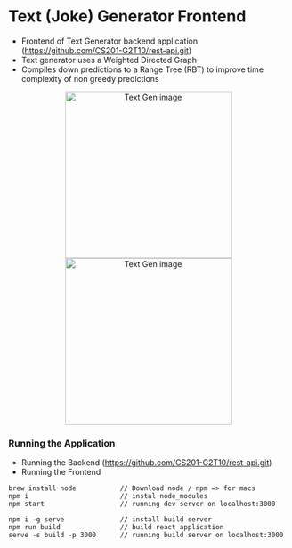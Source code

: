 # Text (Joke) Generator Frontend
* Frontend of Text Generator backend application (https://github.com/CS201-G2T10/rest-api.git)
* Text generator uses a Weighted Directed Graph
* Compiles down predictions to a Range Tree (RBT) to improve time complexity of non greedy predictions

<p align="center">
  <img src="https://imgur.com/b0dxWG5.png" width="300" title="Text Gen image">
  <img src="https://imgur.com/gjx3nRe.png" width="300" title="Text Gen image">
</p>

### Running the Application
* Running the Backend (https://github.com/CS201-G2T10/rest-api.git)
* Running the Frontend
```
brew install node           // Download node / npm => for macs
npm i                       // instal node_modules
npm start                   // running dev server on localhost:3000

npm i -g serve              // install build server
npm run build               // build react application
serve -s build -p 3000      // running build server on localhost:3000
```
